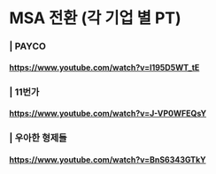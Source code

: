 # MSA 전환 (각 기업 별 PT)

###  | PAYCO 

#### https://www.youtube.com/watch?v=l195D5WT_tE

### | 11번가 

#### https://www.youtube.com/watch?v=J-VP0WFEQsY

### | 우아한 형제들 

#### https://www.youtube.com/watch?v=BnS6343GTkY

